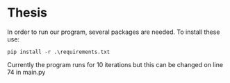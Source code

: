 # Thesis

In order to run our program, several packages are needed. To install these use:
```
pip install -r .\requirements.txt
```

Currently the program runs for 10 iterations but this can be changed on line 74 in main.py